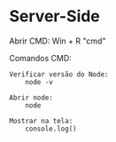 # Server-Side

Abrir CMD:
    Win + R
    "cmd"

Comandos CMD:

    Verificar versão do Node:
        node -v

    Abrir node:
        node

    Mostrar na tela:
        console.log()




